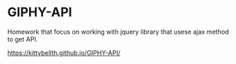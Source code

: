 # GIPHY-API
Homework that focus on working with jquery library that usese ajax method to get API.



https://kittybellth.github.io/GIPHY-API/
